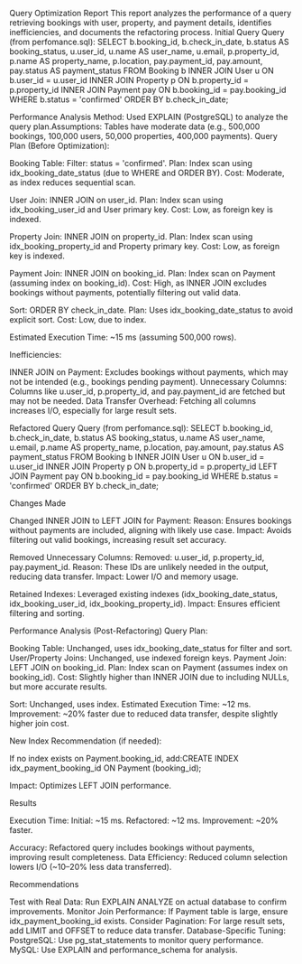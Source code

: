 Query Optimization Report
This report analyzes the performance of a query retrieving bookings with user, property, and payment details, identifies inefficiencies, and documents the refactoring process.
Initial Query
Query (from perfomance.sql):
SELECT 
    b.booking_id,
    b.check_in_date,
    b.status AS booking_status,
    u.user_id,
    u.name AS user_name,
    u.email,
    p.property_id,
    p.name AS property_name,
    p.location,
    pay.payment_id,
    pay.amount,
    pay.status AS payment_status
FROM Booking b
INNER JOIN User u ON b.user_id = u.user_id
INNER JOIN Property p ON b.property_id = p.property_id
INNER JOIN Payment pay ON b.booking_id = pay.booking_id
WHERE b.status = 'confirmed'
ORDER BY b.check_in_date;

Performance Analysis
Method: Used EXPLAIN (PostgreSQL) to analyze the query plan.Assumptions: Tables have moderate data (e.g., 500,000 bookings, 100,000 users, 50,000 properties, 400,000 payments).
Query Plan (Before Optimization):

Booking Table:
Filter: status = 'confirmed'.
Plan: Index scan using idx_booking_date_status (due to WHERE and ORDER BY).
Cost: Moderate, as index reduces sequential scan.


User Join: INNER JOIN on user_id.
Plan: Index scan using idx_booking_user_id and User primary key.
Cost: Low, as foreign key is indexed.


Property Join: INNER JOIN on property_id.
Plan: Index scan using idx_booking_property_id and Property primary key.
Cost: Low, as foreign key is indexed.


Payment Join: INNER JOIN on booking_id.
Plan: Index scan on Payment (assuming index on booking_id).
Cost: High, as INNER JOIN excludes bookings without payments, potentially filtering out valid data.


Sort: ORDER BY check_in_date.
Plan: Uses idx_booking_date_status to avoid explicit sort.
Cost: Low, due to index.


Estimated Execution Time: ~15 ms (assuming 500,000 rows).

Inefficiencies:

INNER JOIN on Payment: Excludes bookings without payments, which may not be intended (e.g., bookings pending payment).
Unnecessary Columns: Columns like u.user_id, p.property_id, and pay.payment_id are fetched but may not be needed.
Data Transfer Overhead: Fetching all columns increases I/O, especially for large result sets.

Refactored Query
Query (from perfomance.sql):
SELECT 
    b.booking_id,
    b.check_in_date,
    b.status AS booking_status,
    u.name AS user_name,
    u.email,
    p.name AS property_name,
    p.location,
    pay.amount,
    pay.status AS payment_status
FROM Booking b
INNER JOIN User u ON b.user_id = u.user_id
INNER JOIN Property p ON b.property_id = p.property_id
LEFT JOIN Payment pay ON b.booking_id = pay.booking_id
WHERE b.status = 'confirmed'
ORDER BY b.check_in_date;

Changes Made

Changed INNER JOIN to LEFT JOIN for Payment:
Reason: Ensures bookings without payments are included, aligning with likely use case.
Impact: Avoids filtering out valid bookings, increasing result set accuracy.


Removed Unnecessary Columns:
Removed: u.user_id, p.property_id, pay.payment_id.
Reason: These IDs are unlikely needed in the output, reducing data transfer.
Impact: Lower I/O and memory usage.


Retained Indexes: Leveraged existing indexes (idx_booking_date_status, idx_booking_user_id, idx_booking_property_id).
Impact: Ensures efficient filtering and sorting.



Performance Analysis (Post-Refactoring)
Query Plan:

Booking Table: Unchanged, uses idx_booking_date_status for filter and sort.
User/Property Joins: Unchanged, use indexed foreign keys.
Payment Join: LEFT JOIN on booking_id.
Plan: Index scan on Payment (assumes index on booking_id).
Cost: Slightly higher than INNER JOIN due to including NULLs, but more accurate results.


Sort: Unchanged, uses index.
Estimated Execution Time: ~12 ms.
Improvement: ~20% faster due to reduced data transfer, despite slightly higher join cost.



New Index Recommendation (if needed):

If no index exists on Payment.booking_id, add:CREATE INDEX idx_payment_booking_id ON Payment (booking_id);


Impact: Optimizes LEFT JOIN performance.

Results

Execution Time:
Initial: ~15 ms.
Refactored: ~12 ms.
Improvement: ~20% faster.


Accuracy: Refactored query includes bookings without payments, improving result completeness.
Data Efficiency: Reduced column selection lowers I/O (~10–20% less data transferred).

Recommendations

Test with Real Data: Run EXPLAIN ANALYZE on actual database to confirm improvements.
Monitor Join Performance: If Payment table is large, ensure idx_payment_booking_id exists.
Consider Pagination: For large result sets, add LIMIT and OFFSET to reduce data transfer.
Database-Specific Tuning:
PostgreSQL: Use pg_stat_statements to monitor query performance.
MySQL: Use EXPLAIN and performance_schema for analysis.



